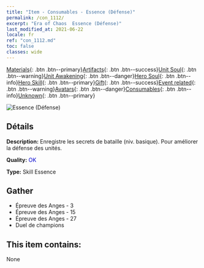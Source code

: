 ```yaml
---
title: "Item - Consumables - Essence (Défense)"
permalink: /con_1112/
excerpt: "Era of Chaos  Essence (Défense)"
last_modified_at: 2021-06-22
locale: fr
ref: "con_1112.md"
toc: false
classes: wide
---
```

 [Materials](/ItemsFR/){: .btn .btn--primary}[Artifacts](/ItemsFR/Artifacts/){: .btn .btn--success}[Unit Soul](/ItemsFR/UnitSoul/){: .btn .btn--warning}[Unit Awakening](/ItemsFR/UnitAwakening/){: .btn .btn--danger}[Hero Soul](/ItemsFR/HeroSoul/){: .btn .btn--info}[Hero Skill](/ItemsFR/HeroSkill/){: .btn .btn--primary}[Gift](/ItemsFR/Gift/){: .btn .btn--success}[Event related](/ItemsFR/Events/){: .btn .btn--warning}[Avatars](/ItemsFR/Avatars/){: .btn .btn--danger}[Consumables](/ItemsFR/Consumables/){: .btn .btn--info}[Unknown](/ItemsFR/Unknown/){: .btn .btn--primary}

 ![Essence (Défense)](/images/t/i_7003.png)

## Détails
 **Description:** Enregistre les secrets de bataille (niv. basique). Pour améliorer la défense des unités.

 **Quality:** <span style="color: #0000CD">OK</span>

 **Type:** Skill Essence

## Gather

*    Épreuve des Anges - 3 
*    Épreuve des Anges - 15 
*    Épreuve des Anges - 27 
*    Duel de champions 

## This item contains:

  None

